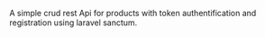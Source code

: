 A simple crud rest Api for products with token authentification and registration using laravel sanctum.
